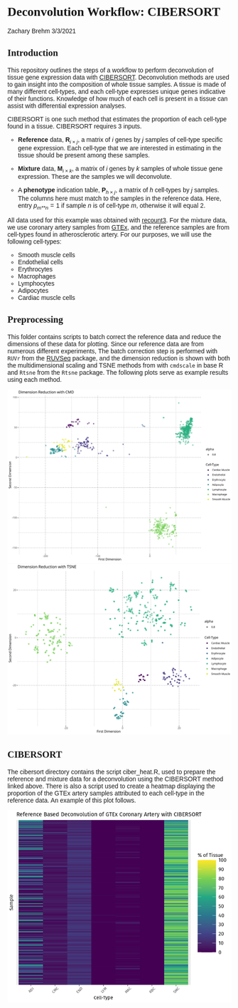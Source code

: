 Deconvolution Workflow: CIBERSORT
================
Zachary Brehm
3/3/2021

<style type="text/css">
  h1 {
  font-family: Source Serif Pro, Georgia, serif;
}

h2 {
  font-family: Source Serif Pro, Georgia, serif;
}

p {
  font-family: Source Sans Pro, Calibri, sans-serif;
}

ul {
  list-style-type: circle;
  font-family: Source Sans Pro, sans-serif;
}
</style>

## Introduction

This repository outlines the steps of a workflow to perform
deconvolution of tissue gene expression data with
[CIBERSORT](https://cibersort.stanford.edu/). Deconvolution methods are
used to gain insight into the composition of whole tissue samples. A
tissue is made of many different cell-types, and each cell-type
expresses unique genes indicative of their functions. Knowledge of how
much of each cell is present in a tissue can assist with differential
expression analyses.

CIBERSORT is one such method that estimates the proportion of each
cell-type found in a tissue. CIBERSORT requires 3 inputs.

-   **Reference** data, **R**<sub>*i* × *j*</sub>, a matrix of *i* genes
    by *j* samples of cell-type specific gene expression. Each cell-type
    that we are interested in estimating in the tissue should be present
    among these samples.

-   **Mixture** data, **M**<sub>*i* × *k*</sub>, a matrix of *i* genes
    by *k* samples of whole tissue gene expression. These are the
    samples we will deconvolute.

-   A **phenotype** indication table, **P**<sub>*h* × *j*</sub>, a
    matrix of *h* cell-types by *j* samples. The columns here must match
    to the samples in the reference data. Here, entry
    *p*<sub>*m**n*</sub> = 1 if sample *n* is of cell-type *m*,
    otherwise it will equal 2.

All data used for this example was obtained with
[recount3](https://bioconductor.org/packages/release/bioc/html/recount3.html).
For the mixture data, we use coronary artery samples from
[GTEx](https://www.gtexportal.org/home/), and the reference samples are
from cell-types found in atherosclerotic artery. For our purposes, we
will use the following cell-types:

-   Smooth muscle cells
-   Endothelial cells
-   Erythrocytes
-   Macrophages
-   Lymphocytes
-   Adipocytes
-   Cardiac muscle cells

## Preprocessing

This folder contains scripts to batch correct the reference data and
reduce the dimensions of these data for plotting. Since our reference
data are from numerous different experiments, The batch correction step
is performed with `RUVr` from the
[RUVSeq](https://bioconductor.org/packages/release/bioc/html/RUVSeq.html)
package, and the dimension reduction is shown with both the
multidimensional scaling and TSNE methods from with `cmdscale` in base R
and `Rtsne` from the `Rtsne` package. The following plots serve as
example results using each method.

![](images/gg_cmd.svg) ![](images/gg_tsne.svg)

## CIBERSORT

The cibersort directory contains the script ciber\_heat.R, used to
prepare the reference and mixture data for a deconvolution using the
CIBERSORT method linked above. There is also a script used to create a
heatmap displaying the proportion of the GTEx artery samples attributed
to each cell-type in the reference data. An example of this plot
follows.

![](images/gg_ciberHeat.png)
